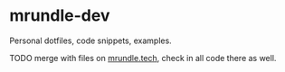 # mrundle-dev

Personal dotfiles, code snippets, examples.

TODO merge with files on [mrundle.tech](http://mrundle.tech), check in all code there as well.
